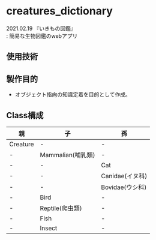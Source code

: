 # creatures_dictionary
2021.02.19 『いきもの図鑑』  
 : 簡易な生物図鑑のwebアプリ  


## 使用技術

## 製作目的
- オブジェクト指向の知識定着を目的として作成。
  
## Class構成
|親|子|孫|
|----|----|----|
|Creature|-|-|
|-|Mammalian(哺乳類)|-|
|-|-|Cat|
|-|-|Canidae(イヌ科) |
|-|-|Bovidae(ウシ科)|
|-|Bird|-|
|-|Reptile(爬虫類)|-|
|-|Fish|-|
|-|Insect|-|
